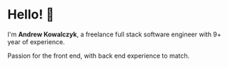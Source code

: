 # Hello! 👋

I'm __Andrew Kowalczyk__, a freelance full stack software engineer with 9+ year of experience.

Passion for the front end, with back end experience to match.
